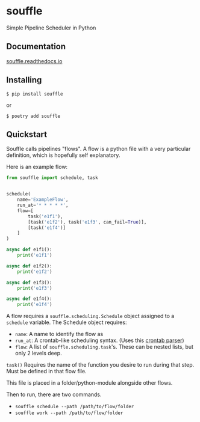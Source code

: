 # souffle
Simple Pipeline Scheduler in Python

## Documentation

[souffle.readthedocs.io](https://souffle.readthedocs.io)

## Installing
    $ pip install souffle

or

    $ poetry add souffle

## Quickstart
Souffle calls pipelines "flows". A flow is a python file with a very particular definition, which is hopefully self explanatory.

Here is an example flow:

```python
from souffle import schedule, task


schedule(
    name='ExampleFlow',
    run_at='* * * * *',
    flow=[
        task('e1f1'),
        [task('e1f2'), task('e1f3', can_fail=True)],
        [task('e1f4')]
    ]
)

async def e1f1():
    print('e1f1')

async def e1f2():
    print('e1f2')

async def e1f3():
    print('e1f3')

async def e1f4():
    print('e1f4')
```

A flow requires a `souffle.scheduling.Schedule` object assigned to a `schedule` variable. The Schedule object requires:
 - `name`: A name to identify the flow as
 - `run_at`: A crontab-like scheduling syntax. (Uses this [crontab parser](https://github.com/josiahcarlson/parse-crontab))
 - `flow`: A list of `souffle.scheduling.task`'s. These can be nested lists, but only 2 levels deep.

`task()` Requires the name of the function you desire to run during that step. Must be defined in that flow file.

This file is placed in a folder/python-module alongside other flows.

Then to run, there are two commands.
 - `souffle schedule --path /path/to/flow/folder`
 - `souffle work --path /path/to/flow/folder`
